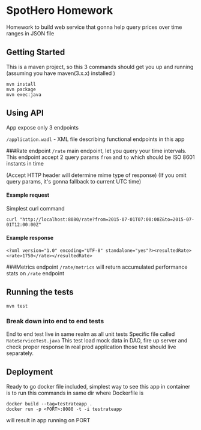 # SpotHero Homework

Homework to build web service that gonna help query prices 
over time ranges in JSON file

## Getting Started
This is a maven project, so this 3 commands should get you up and running
(assuming you have maven(3.x.x) installed )
```
mvn install
mvn package
mvn exec:java
```

## Using API

App expose only 3 endpoints 

`/application.wadl` - XML file describing functional endpoints in this app

###Rate endpoint
`/rate` main endpoint, let you query your time intervals. 
This endpoint accept 2 query params `from` and `to` which 
should be ISO 8601 instants in time 

(Accept HTTP header will determine mime type of response)
(If you omit query params, it's gonna fallback to current UTC time)
#### Example request
Simplest curl command
```
curl "http://localhost:8080/rate?from=2015-07-01T07:00:00Z&to=2015-07-01T12:00:00Z"
```
#### Example response
```
<?xml version="1.0" encoding="UTF-8" standalone="yes"?><resultedRate><rate>1750</rate></resultedRate>
```


###Metrics endpoint
`/rate/metrics` will return accumulated performance stats on `/rate` endpoint


## Running the tests
```
mvn test
```

### Break down into end to end tests
End to end test live in same realm as all unit tests
Specific file called `RateServiceTest.java`
This test load mock data in DAO, fire up server and check proper response
In real prod application those test should live separately.

## Deployment
Ready to go docker file included, simplest way to see this app 
in container is to run this commands in same dir where Dockerfile is
```
docker build --tag=testrateapp .
docker run -p <PORT>:8080 -t -i testrateapp
```
will result in app running on PORT

